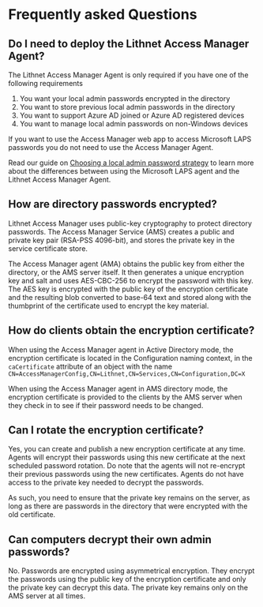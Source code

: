 # Frequently asked Questions

## Do I need to deploy the Lithnet Access Manager Agent?

The Lithnet Access Manager Agent is only required if you have one of the following requirements

1. You want your local admin passwords encrypted in the directory
2. You want to store previous local admin passwords in the directory
3. You want to support Azure AD joined or Azure AD registered devices
4. You want to manage local admin passwords on non-Windows devices

If you want to use the Access Manager web app to access Microsoft LAPS passwords you do not need to use the Access Manager Agent.

Read our guide on [Choosing a local admin password strategy](../installation/installing-the-access-manager-agent/choosing-between-the-microsoft-and-lithnet-laps-agents.md) to learn more about the differences between using the Microsoft LAPS agent and the Lithnet Access Manager Agent.

## How are directory passwords encrypted?

Lithnet Access Manager uses public-key cryptography to protect directory passwords. The Access Manager Service (AMS) creates a public and private key pair (RSA-PSS 4096-bit), and stores the private key in the service certificate store.

The Access Manager agent (AMA) obtains the public key from either the directory, or the AMS server itself. It then generates a unique encryption key and salt and uses AES-CBC-256 to encrypt the password with this key. The AES key is encrypted with the public key of the encryption certificate and the resulting blob converted to base-64 text and stored along with the thumbprint of the certificate used to encrypt the key material.

## How do clients obtain the encryption certificate?

When using the Access Manager agent in Active Directory mode, the encryption certificate is located in the Configuration naming context, in the `caCertificate` attribute of an object with the name `CN=AccessManagerConfig,CN=Lithnet,CN=Services,CN=Configuration,DC=X`

When using the Access Manager agent in AMS directory mode, the encryption certificate is provided to the clients by the AMS server when they check in to see if their password needs to be changed.

## Can I rotate the encryption certificate?

Yes, you can create and publish a new encryption certificate at any time. Agents will encrypt their passwords using this new certificate at the next scheduled password rotation. Do note that the agents will not re-encrypt their previous passwords using the new certificates. Agents do not have access to the private key needed to decrypt the passwords.

As such, you need to ensure that the private key remains on the server, as long as there are passwords in the directory that were encrypted with the old certificate.

## Can computers decrypt their own admin passwords?

No. Passwords are encrypted using asymmetrical encryption. They encrypt the passwords using the public key of the encryption certificate and only the private key can decrypt this data. The private key remains only on the AMS server at all times.
